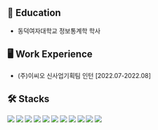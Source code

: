 ## 🏫 Education
* 동덕여자대학교 정보통계학 학사

## 🖥️ Work Experience
* (주)이씨오 신사업기획팀 인턴 [2022.07-2022.08]

## 🛠️ Stacks
<img src="https://img.shields.io/badge/Python-FFBF3B?style=flat-square&logo=Python&logoColor=white"/> <img src="https://img.shields.io/badge/R-276DC3?style=flat-square&logo=R&logoColor=white"/> <img src="https://img.shields.io/badge/PostgreSQL-4169E1?style=flat-square&logo=postgresql&logoColor=white"/> <img src="https://img.shields.io/badge/MySQL-4479A1?style=flat-square&logo=MySQL&logoColor=white"/> <img src="https://img.shields.io/badge/html-83B81A?style=flat-square&logo=html5&logoColor=white"/> <img src="https://img.shields.io/badge/CSS-1572B6?style=flat-square&logo=css3&logoColor=white"/> <img src="https://img.shields.io/badge/JavaScript-F7DF1E?style=flat-square&logo=javascript&logoColor=white"/> <img src="https://img.shields.io/badge/Pytorch-EE4C2C?style=flat-square&logo=pytorch&logoColor=white"/> <img src="https://img.shields.io/badge/ScikitLearn-F7931E?style=flat-square&logo=scikitlearn&logoColor=white"/> <img src="https://img.shields.io/badge/Tensorflow-FF6F00?style=flat-square&logo=tensorflow&logoColor=white"/> <img src="https://img.shields.io/badge/Django-092E20?style=flat-square&logo=django&logoColor=white"/>
